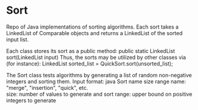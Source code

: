 Sort
====

Repo of Java implementations of sorting algorithms. Each sort takes a LinkedList<Comparable> of Comparable objects and returns a LinkedList<Comparable> of the sorted input list.

Each class stores its sort as a public method:
  public static LinkedList<Comparable> sort(LinkedList<Comparable> input)
Thus, the sorts may be utilized by other classes via (for instance):
  LinkedList<Comparable> sorted_list = QuickSort.sort(unsorted_list);

The Sort class tests algorithms by generating a list of random non-negative integers and sorting them.
Input format: java Sort name size range
  name: "merge", "insertion", "quick", etc.  
  size: number of values to generate and sort
  range: upper bound on positive integers to generate
